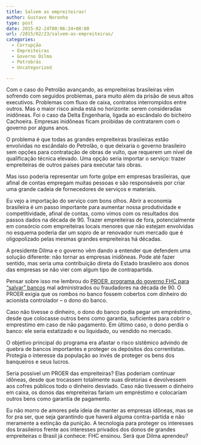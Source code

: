 ```yaml
---
title: Salvem as empreiteiras!
author: Gustavo Noronha
type: post
date: 2015-02-24T00:06:24+00:00
url: /2015/02/23/salvem-as-empreiteiras/
categories:
  - Corrupção
  - Empreiteiras
  - Governo Dilma
  - Petrobrás
  - Uncategorized

---
```

Com o caso do Petrolão avançando, as empreiteiras brasileiras vêm sofrendo com seguidos problemas, para muito além da prisão de seus altos executivos. Problemas com fluxo de caixa, contratos interrompidos entre outros. Mas o maior risco ainda está no horizonte: serem consideradas inidôneas. Foi o caso da Delta Engenharia, ligada ao escândalo do bicheiro Cachoeira. Empresas inidôneas ficam proibidas de contratarem com o governo por alguns anos.

O problema é que todas as grandes empreiteiras brasileiras estão envolvidas no escândalo do Petrolão, o que deixaria o governo brasileiro sem opções para contratação de obras de vulto, que requerem um nível de qualificação técnica elevado. Uma opção seria importar o serviço: trazer empreiteiras de outros países para executar tais obras.

Mas isso poderia representar um forte golpe em empresas brasileiras, que afinal de contas empregam muitas pessoas e são responsáveis por criar uma grande cadeia de fornecedores de serviços e materiais.

Eu vejo a importação do serviço com bons olhos. Abrir a economia brasileira é um passo importante para aumentar nossa produtividade e competitividade, afinal de contas, como vimos com os resultados dos passos dados na década de 90. Trazer empreiteiras de fora, potencialmente em consórcio com empreiteiras locais menores que não estejam envolvidas no esquema poderia dar um sopro de ar renovador num mercado que é oligopolizado pelas mesmas grandes empreiteiras há décadas.

A presidente Dilma e o governo vêm dando a entender que defendem uma solução diferente: não tornar as empresas inidôneas. Pode até fazer sentido, mas seria uma contribuição direta do Estado brasileiro aos donos das empresas se não vier com algum tipo de contrapartida.

Pensar sobre isso me lembrou do [PROER, programa do governo FHC para &#8220;salvar&#8221; bancos][1] mal administrados ou fraudadores na década de 90. O PROER exigia que os rombos no banco fossem cobertos com dinheiro do acionista controlador &#8211; o dono do banco.

Caso não tivesse o dinheiro, o dono do banco podia pegar um empréstimo, desde que colocasse outros bens como garantia, suficientes para cobrir o emprestimo em caso de não pagamento. Em último caso, o dono perdia o banco: ele seria estatizado e ou liquidado, ou vendido no mercado.

O objetivo principal do programa era afastar o risco sistêmico advindo de quebra de bancos importantes e proteger os depósitos dos correntistas. Protegia o interesse da população ao invés de proteger os bens dos banqueiros e seus lucros.

Seria possível um PROER das empreiteiras? Elas poderiam continuar idôneas, desde que trocassem totalmente suas diretorias e devolvessem aos cofres públicos todo o dinheiro desviado. Caso não tivessem o dinheiro em caixa, os donos das empreiteiras fariam um empréstimo e colocariam outros bens como garantia de pagamento.

Eu não morro de amores pela ideia de manter as empresas idôneas, mas se for pra ser, que seja garantindo que haverá alguma contra-partida e não meramente a extinção da punição. A tecnologia para proteger os interesses dos brasileiros frente aos interesses privados dos donos de grandes empreiteiras o Brasil já conhece: FHC ensinou. Será que Dilma aprendeu?

 [1]: https://politi.kov.blog.br/2014/10/12/o-que-eh-o-proer/ "Faz sentido comparar Bolsa Família e PROER?"
